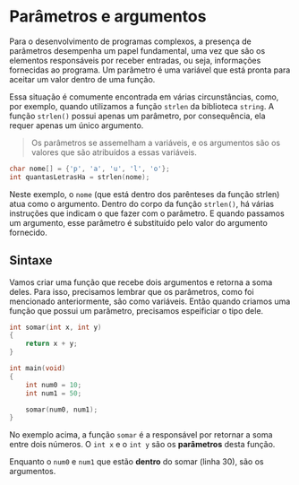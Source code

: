 # Parâmetros e argumentos
Para o desenvolvimento de programas complexos, a presença de parâmetros desempenha um papel fundamental, uma vez que são os elementos responsáveis por receber entradas, ou seja, informações fornecidas ao programa. Um parâmetro é uma variável que está pronta para aceitar um valor dentro de uma função.

Essa situação é comumente encontrada em várias circunstâncias, como, por exemplo, quando utilizamos a função `strlen` da biblioteca `string`. A função `strlen()` possui apenas um parâmetro, por consequência, ela requer apenas um único argumento. 
> Os parâmetros se assemelham a variáveis, e os argumentos são os valores que são atribuídos a essas variáveis.

```c
char nome[] = {'p', 'a', 'u', 'l', 'o'};
int quantasLetrasHa = strlen(nome);
```
Neste exemplo, o `nome` (que está dentro dos parênteses da função strlen) atua como o argumento. 
Dentro do corpo da função `strlen()`, há várias instruções que indicam o que fazer com o parâmetro. E quando passamos um argumento, esse parâmetro é substituído pelo valor do argumento fornecido.


## Sintaxe 
Vamos criar uma função que recebe dois argumentos e retorna a soma deles. Para isso, precisamos lembrar que 
os parâmetros, como foi mencionado anteriormente, são como variáveis. Então quando criamos uma função que possui um parâmetro, precisamos espeificiar o tipo dele. 

```c
int somar(int x, int y)
{
    return x + y;
}

int main(void)
{
    int num0 = 10; 
    int num1 = 50;

    somar(num0, num1);
}
```

No exemplo acima, a função `somar` é a responsável por retornar a soma entre dois números. 
O `int x` e o `int y` são os __parâmetros__ desta função.

Enquanto o `num0` e `num1` que estão __dentro__ do somar (linha 30), são os argumentos. 